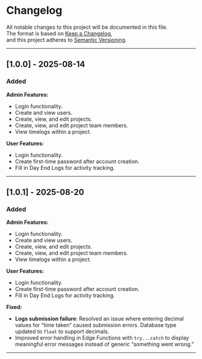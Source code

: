 # Changelog

All notable changes to this project will be documented in this file.  
The format is based on [Keep a Changelog](https://keepachangelog.com/en/1.0.0/),  
and this project adheres to [Semantic Versioning](https://semver.org/spec/v2.0.0.html).  

---

## [1.0.0] - 2025-08-14

### Added

**Admin Features:**

- Login functionality.  
- Create and view users.  
- Create, view, and edit projects.  
- Create, view, and edit project team members.  
- View timelogs within a project.  

**User Features:**

- Login functionality.  
- Create first-time password after account creation.  
- Fill in Day End Logs for activity tracking.  

---
## [1.0.1] - 2025-08-20

### Added

**Admin Features:**

- Login functionality.  
- Create and view users.  
- Create, view, and edit projects.  
- Create, view, and edit project team members.  
- View timelogs within a project.   

**User Features:**

- Login functionality.  
- Create first-time password after account creation.  
- Fill in Day End Logs for activity tracking.  

**Fixed:**
- **Logs submission failure**: Resolved an issue where entering decimal values for “time taken” caused submission errors. Database type updated to `float` to support decimals.  
- Improved error handling in Edge Functions with `try...catch` to display meaningful error messages instead of generic “something went wrong.”  
---
